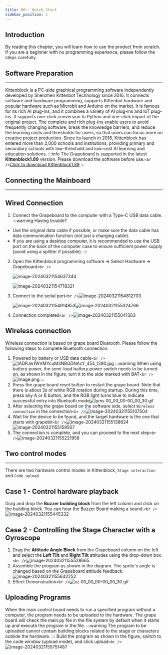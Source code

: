 ```yaml
---
title: 00 - Quick Start
sidebar_position: 1
---
```

## Introduction

By reading this chapter, you will learn how to use the product from scratch. If you are a beginner with no programming experience, please follow the steps carefully.

## Software Preparation

---

Kittenblock is a PC-side graphical programming software independently developed by Shenzhen Kittenbot Technology since 2016. It connects software and hardware programming, supports Kittenbot hardware and popular hardware such as Microbit and Arduino on the market. It is famous for its rich AI plug-ins, and it combines a variety of AI plug-ins and IoT plug-ins. It supports one-click conversion to Python and one-click import of the original project. The complete and rich plug-ins enable users to avoid frequently changing software, break the knowledge barriers, and reduce the learning costs and thresholds for users, so that users can focus more on creative project production. Since its launch in 2016, Kittenblock has entered more than 2,000 schools and institutions, providing primary and secondary schools with low-threshold and low-cost AI learning and education solutions.
:::info
The Grapeboard is supported in the latest **Kittenblock1.89** version. Please download the software before use.`<br />`[Click to download Kittenblock1.89](https://kittenbot.cn/kittenblock_download)
:::

## Connecting the Mainboard

---

## Wired Connection

1. Connect the Grapeboard to the computer with a Type-C USB data cable.
   :::warning
   Having trouble?

- Use the original data cable if possible, or make sure the data cable has data communication function (not just a charging cable).
- If you are using a desktop computer, it is recommended to use the USB port on the back of the computer case to ensure sufficient power supply (avoid using a splitter if possible).
  :::

2. Open the Kittenblock programming software => Select Hardware => Grapeboard`<br />`

   ![image-20240321154637344](https://learn.kittenbot.cn/2024md_pic/image-20240321154637344.png)

   ![image-20240321154718321](https://learn.kittenbot.cn/2024md_pic/image-20240321154718321.png)
3. Connect to the serial port`<br />`![image-20240321154812703](https://learn.kittenbot.cn/2024md_pic/image-20240321154812703.png)

   ![image-20240321154914853](https://learn.kittenbot.cn/2024md_pic/image-20240321154914853.png)![image-20240321155024766](https://learn.kittenbot.cn/2024md_pic/image-20240321155024766.png)
4. Connection completed`<br />`![image-20240321155041303](https://learn.kittenbot.cn/2024md_pic/image-20240321155041303.png)

## Wireless connection

Wireless connection is based on grape board Bluetooth. Please follow the following steps to complete Bluetooth connection:

1. Powered by battery or USB data cable`<br />`![lADPJw1WVMYcuM3NBQDNAcY_454_1280.jpg](https://learn.kittenbot.cn/2024md_pic/1670311595737-b314ea77-6895-4b70-b914-863764bfbad6.jpeg)
   :::warning
   When using battery power, the semi-load battery power switch needs to be turned on, as shown in the figure, turn it to the side marked with BAT`<br />`![image.png](https://learn.kittenbot.cn/2024md_pic/1673497802248-83470899-663d-4aa8-aac0-665c26599ce8.png)
   :::
2. Press the grape board reset button to restart the grape board. Note that there is about 3s of white RGB rotation during startup. During this time, press any A or B button, and the RGB light turns blue to indicate successful entry into Bluetooth mode![lyms 00_00_00-00_00_30.gif](https://learn.kittenbot.cn/2024md_pic/1670312670498-8105c57e-472b-4fb8-a973-ad09b91bdacc.gif)
3. After selecting the grape board on the software side, select `Wireless connection` in the connection`<br />`![image-20240321155107504](https://learn.kittenbot.cn/2024md_pic/image-20240321155107504.png)
4. Wait for the device to be found, and the target hardware is the one that starts with grapebit`<br />`![image-20240321155138624](https://learn.kittenbot.cn/2024md_pic/image-20240321155138624.png)![image-20240321155159507](https://learn.kittenbot.cn/2024md_pic/image-20240321155159507.png)
5. The connection is complete, and you can proceed to the next step`<br />`![image-20240321155221958](https://learn.kittenbot.cn/2024md_pic/image-20240321155221958.png)

## Two control modes

---

There are two hardware control modes in Kittenblock, `Stage interaction` and `Code upload`

## Case 1 - Control hardware playback

Drag and drop the **Buzzer building block** from the left column and click on the building block. You can hear the Buzzer Board making a sound.`<br />`![image-20240321155445332](https://learn.kittenbot.cn/2024md_pic/image-20240321155445332.png)

## Case 2 - Controlling the Stage Character with a Gyroscope

1. Drag the **Attitude Angle Block** from the Grapeboard column on the left and select the **Left Tilt** and **Right Tilt** attitudes using the drop-down box.`<br />`![image-20240321155528665](https://learn.kittenbot.cn/2024md_pic/image-20240321155528665.png)
2. Assemble the program as shown in the diagram. The sprite's angle is changed based on the Grapeboard attitude feedback.![image-20240321155642252](https://learn.kittenbot.cn/2024md_pic/image-20240321155642252.png)
3. Effect Demonstration`<br />`![xz 00_00_00-00_00_30.gif](https://learn.kittenbot.cn/2024md_pic/1670313350158-ef8adbf2-93c8-40fc-b081-cccc3695fe94.gif)

## Uploading Programs

When the main control board needs to run a specified program without a computer, the program needs to be uploaded to the hardware. The grape board will check the main.py file in the file system by default when it starts up and execute the program in the file.
:::warning
The program to be uploaded cannot contain building blocks related to the stage or characters outside the hardware.
:::
Build the program as shown in the figure, switch to the code window (upload mode), and click upload`<br />`![image-20240321155751487](https://learn.kittenbot.cn/2024md_pic/image-20240321155751487.png)
